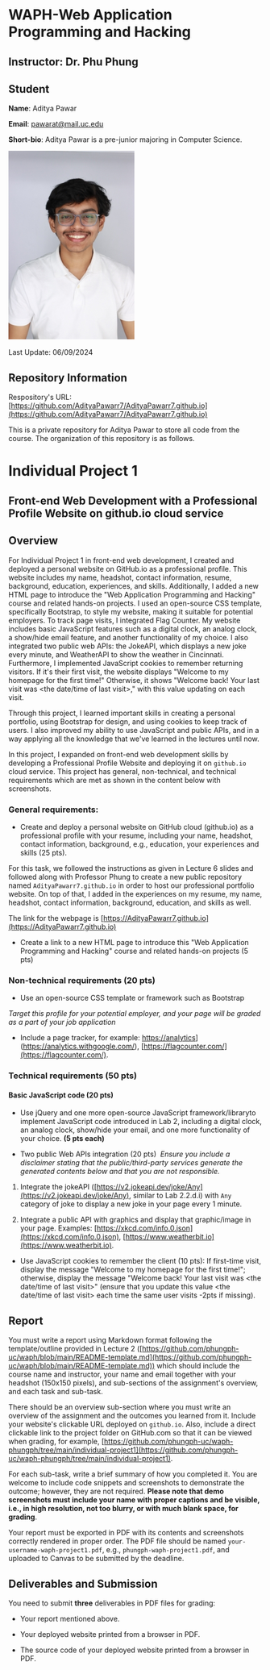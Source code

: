 # WAPH-Web Application Programming and Hacking

## Instructor: Dr. Phu Phung

## Student

**Name**: Aditya Pawar

**Email**: pawarat@mail.uc.edu

**Short-bio**: Aditya Pawar is a pre-junior majoring in Computer Science.

![Aditya's headshot](assets/profile.jpg)

Last Update: 06/09/2024

## Repository Information

Respository's URL: [https://github.com/AdityaPawarr7/AdityaPawarr7.github.io](https://github.com/AdityaPawarr7/AdityaPawarr7.github.io)

This is a private repository for Aditya Pawar to store all code from the course. The organization of this repository is as follows.

# Individual Project 1

## Front-end Web Development with a Professional Profile Website on github.io cloud service

## Overview

For Individual Project 1 in front-end web development, I created and deployed a personal website on GitHub.io as a professional profile. This website includes my name, headshot, contact information, resume, background, education, experiences, and skills. Additionally, I added a new HTML page to introduce the "Web Application Programming and Hacking" course and related hands-on projects.
I used an open-source CSS template, specifically Bootstrap, to style my website, making it suitable for potential employers. To track page visits, I integrated Flag Counter. My website includes basic JavaScript features such as a digital clock, an analog clock, a show/hide email feature, and another functionality of my choice. I also integrated two public web APIs: the JokeAPI, which displays a new joke every minute, and WeatherAPI to show the weather in Cincinnati. Furthermore, I implemented JavaScript cookies to remember returning visitors. If it's their first visit, the website displays "Welcome to my homepage for the first time!" Otherwise, it shows "Welcome back! Your last visit was <the date/time of last visit>," with this value updating on each visit.

Through this project, I learned important skills in creating a personal portfolio, using Bootstrap for design, and using cookies to keep track of users. I also improved my ability to use JavaScript and public APIs, and in a way applying all the knowledge that we've learned in the lectures until now.

In this project, I expanded on front-end web development skills by developing a Professional Profile Website and deploying it on `github.io` cloud service. This project has general, non-technical, and technical requirements which are met as shown in the content below with screenshots.

### General requirements: 

+ Create and deploy a personal website on GitHub cloud (github.io) as a professional profile with your resume, including your name, headshot, contact information, background, e.g., education, your experiences and skills (25 pts).

 For this task, we followed the instructions as given in Lecture 6 slides and followed along with Professor Phung to create a new public repository named ```AdityaPawarr7.github.io``` in order to host our professional portfolio website. On top of that, I added in the experiences on my resume, my name, headshot, contact information, background, education, and skills as well.

The link for the webpage is [https://AdityaPawarr7.github.io](https://AdityaPawarr7.github.io)
 ​
+ Create a link to a new HTML page to introduce this "Web Application Programming and Hacking" course and related hands-on projects (5 pts)
 ​
### Non-technical requirements (20 pts)​

+ Use an open-source CSS template or framework such as Bootstrap​

_Target this profile for your potential employer, and your page will be graded as a part of your job application​_

+ Include a page tracker, for example: [https://analytics](https://analytics.withgoogle.com/)](https://analytics.withgoogle.com/), [https://flagcounter.com/](https://flagcounter.com/).

### Technical requirements (50 pts)​

#### Basic JavaScript code (20 pts)​

+ Use jQuery and one more open-source JavaScript framework/library​ to implement JavaScript code introduced in Lab 2, including a digital clock, an analog clock, show/hide your email, and one more functionality of your choice. **(5 pts each)**

+ Two public Web APIs integration (20 pts)​
 _Ensure you include a disclaimer stating that the public/third-party services generate the generated contents below and that you are not responsible._

1. Integrate the jokeAPI ([https://v2.jokeapi.dev/joke/Any](https://v2.jokeapi.dev/joke/Any), similar to Lab 2.2.d.i) with `Any` category of joke to display a new joke in your page every 1 minute.

2. Integrate a public API with graphics and display that graphic/image in your page. Examples: [https://xkcd.com/info.0.json](https://xkcd.com/info.0.json), [https://www.weatherbit.io](https://www.weatherbit.io).

+ Use JavaScript cookies to remember the client (10 pts): If first-time visit, display the message "Welcome to my homepage for the first time!"; otherwise, display the message "Welcome back! Your last visit was <the date/time of last visit>" (ensure that you update this value <the date/time of last visit> each time the same user visits -2pts if missing).

## Report

You must write a report using Markdown format following the template/outline provided in Lecture 2 ([https://github.com/phungph-uc/waph/blob/main/README-template.md](https://github.com/phungph-uc/waph/blob/main/README-template.md)) which should include the course name and instructor, your name and email together with your headshot (150x150 pixels), and sub-sections of the assignment's overview, and each task and sub-task.

There should be an overview sub-section where you must write an overview of the assignment and the outcomes you learned from it. Include your website's clickable URL deployed on `github.io`. Also, include a direct clickable link to the project folder on GitHub.com so that it can be viewed when grading, for example, [https://github.com/phungph-uc/waph-phungph/tree/main/individual-project1](https://github.com/phungph-uc/waph-phungph/tree/main/individual-project1).

For each sub-task, write a brief summary of how you completed it. You are welcome to include code snippets and screenshots to demonstrate the outcome; however, they are not required. **Please note that demo screenshots must include your name with proper captions and be visible, i.e., in high resolution, not too blurry, or with much blank space, for grading**. 

Your report must be exported in PDF with its contents and screenshots correctly rendered in proper order. The PDF file should be named `your-username-waph-project1.pdf`, e.g., `phungph-waph-project1.pdf`, and uploaded to Canvas to be submitted by the deadline. 


## Deliverables and Submission

You need to submit **three** deliverables in PDF files for grading:

+ Your report mentioned above.

+ Your deployed website printed from a browser in PDF.

+  The source code of your deployed website printed from a browser in PDF.
